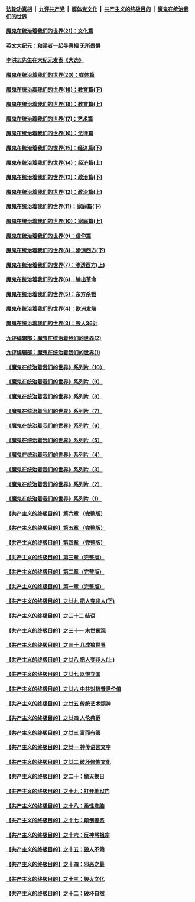 

####  [法轮功真相](../../../../basic/blob/master/README.md?t=01031201) &nbsp;|&nbsp; [九评共产党](../../../../9ping.md/blob/master/README.md?t=01031201) &nbsp;|&nbsp; [解体党文化](../../../../jtdwh.md/blob/master/README.md?t=01031201)  &nbsp;|&nbsp; [共产主义的终极目的](../../../../gczydzjmd.md/blob/master/README.md?t=01031201) &nbsp;|&nbsp; [魔鬼在统治我们的世界](../../../../mgztzwmdsj.md/blob/master/README.md?t=01031201) 

#### [魔鬼在统治着我们的世界(21)：文化篇](../pages/nsc422/n10597706.md?t=01031201) 

#### [英文大纪元：和读者一起寻真相 无所畏惧](../pages/nsc422/n12542027.md?t=01031201) 

#### [李洪志先生在大纪元发表《大选》](../pages/nsc422/n12534746.md?t=01031201) 

#### [魔鬼在统治着我们的世界(20)：媒体篇](../pages/nsc422/n10586579.md?t=01031201) 

#### [魔鬼在统治着我们的世界(19)：教育篇(下)](../pages/nsc422/n10564808.md?t=01031201) 

#### [魔鬼在统治着我们的世界(18)：教育篇(上)](../pages/nsc422/n10526970.md?t=01031201) 

#### [魔鬼在统治着我们的世界(17)：艺术篇](../pages/nsc422/n10499093.md?t=01031201) 

#### [魔鬼在统治着我们的世界(16)：法律篇](../pages/nsc422/n10485969.md?t=01031201) 

#### [魔鬼在统治着我们的世界(15)：经济篇(下)](../pages/nsc422/n10469975.md?t=01031201) 

#### [魔鬼在统治着我们的世界(14)：经济篇(上)](../pages/nsc422/n10457370.md?t=01031201) 

#### [魔鬼在统治着我们的世界(13)：政治篇(下)](../pages/nsc422/n10448270.md?t=01031201) 

#### [魔鬼在统治着我们的世界(12)：政治篇(上)](../pages/nsc422/n10444576.md?t=01031201) 

#### [魔鬼在统治着我们的世界(11)：家庭篇(下)](../pages/nsc422/n10440961.md?t=01031201) 

#### [魔鬼在统治着我们的世界(10)：家庭篇(上)](../pages/nsc422/n10435448.md?t=01031201) 

#### [魔鬼在统治着我们的世界(9)：信仰篇](../pages/nsc422/n10432159.md?t=01031201) 

#### [魔鬼在统治着我们的世界(8)：渗透西方(下)](../pages/nsc422/n10429603.md?t=01031201) 

#### [魔鬼在统治着我们的世界(7)：渗透西方(上)](../pages/nsc422/n10426013.md?t=01031201) 

#### [魔鬼在统治着我们的世界(6)：输出革命](../pages/nsc422/n10421536.md?t=01031201) 

#### [魔鬼在统治着我们的世界(5)：东方杀戮](../pages/nsc422/n10417707.md?t=01031201) 

#### [魔鬼在统治着我们的世界(4)：欧洲发端](../pages/nsc422/n10414890.md?t=01031201) 

#### [魔鬼在统治着我们的世界(3)：毁人36计](../pages/nsc422/n10411583.md?t=01031201) 

#### [九评编辑部：魔鬼在统治着我们的世界(2)](../pages/nsc422/n10410036.md?t=01031201) 

#### [九评编辑部：魔鬼在统治着我们的世界(1)](../pages/nsc422/n10406825.md?t=01031201) 

#### [《魔鬼在统治着我们的世界》系列片（10）](../pages/nsc422/n12292670.md?t=01031201) 

#### [《魔鬼在统治着我们的世界》系列片（9）](../pages/nsc422/n12290859.md?t=01031201) 

#### [《魔鬼在统治着我们的世界》系列片（8）](../pages/nsc422/n12287445.md?t=01031201) 

#### [《魔鬼在统治着我们的世界》系列片（7）](../pages/nsc422/n12283425.md?t=01031201) 

#### [《魔鬼在统治着我们的世界》系列片（6）](../pages/nsc422/n12282314.md?t=01031201) 

#### [《魔鬼在统治着我们的世界》系列片（5）](../pages/nsc422/n12281419.md?t=01031201) 

#### [《魔鬼在统治着我们的世界》系列片（4）](../pages/nsc422/n12274024.md?t=01031201) 

#### [《魔鬼在统治着我们的世界》系列片（3）](../pages/nsc422/n12271322.md?t=01031201) 

#### [《魔鬼在统治着我们的世界》系列片（2）](../pages/nsc422/n12269049.md?t=01031201) 

#### [《魔鬼在统治着我们的世界》系列片（1）](../pages/nsc422/n12267575.md?t=01031201) 

#### [【共产主义的终极目的】第六章 （完整版）](../pages/nsc422/n11428913.md?t=01031201) 

#### [【共产主义的终极目的】第五章 （完整版）](../pages/nsc422/n11428912.md?t=01031201) 

#### [【共产主义的终极目的】第四章 （完整版）](../pages/nsc422/n11428907.md?t=01031201) 

#### [【共产主义的终极目的】第三章（完整版）](../pages/nsc422/n11428848.md?t=01031201) 

#### [【共产主义的终极目的】第二章（完整版）](../pages/nsc422/n11428831.md?t=01031201) 

#### [【共产主义的终极目的】第一章（完整版）](../pages/nsc422/n11417651.md?t=01031201) 

#### [【共产主义的终极目的】之廿九 把人变非人(下)](../pages/nsc422/n11344140.md?t=01031201) 

#### [【共产主义的终极目的】之三十二 结语](../pages/nsc422/n11360535.md?t=01031201) 

#### [【共产主义的终极目的】之三十一 末世景观](../pages/nsc422/n11351129.md?t=01031201) 

#### [【共产主义的终极目的】之三十 几成狼世界](../pages/nsc422/n11348280.md?t=01031201) 

#### [【共产主义的终极目的】之廿八 把人变非人(上)](../pages/nsc422/n11340492.md?t=01031201) 

#### [【共产主义的终极目的】之廿七 以恨立国](../pages/nsc422/n11336944.md?t=01031201) 

#### [【共产主义的终极目的】之廿六 中共对抗普世价值](../pages/nsc422/n11324785.md?t=01031201) 

#### [【共产主义的终极目的】之廿五 传统艺术颂神](../pages/nsc422/n11296396.md?t=01031201) 

#### [【共产主义的终极目的】之廿四 人伦典范](../pages/nsc422/n11296397.md?t=01031201) 

#### [【共产主义的终极目的】之廿三 富而有德](../pages/nsc422/n11283598.md?t=01031201) 

#### [【共产主义的终极目的】之廿一 神传语言文字](../pages/nsc422/n11263265.md?t=01031201) 

#### [【共产主义的终极目的】之廿二 破坏修炼文化](../pages/nsc422/n11245728.md?t=01031201) 

#### [【共产主义的终极目的】之二十：偷天换日](../pages/nsc422/n11238846.md?t=01031201) 

#### [【共产主义的终极目的】之十九：打开地狱门](../pages/nsc422/n11206376.md?t=01031201) 

#### [【共产主义的终极目的】之十八：柔性洗脑](../pages/nsc422/n11199994.md?t=01031201) 

#### [【共产主义的终极目的】之十七：颠倒善恶](../pages/nsc422/n11179782.md?t=01031201) 

#### [【共产主义的终极目的】之十六：反神骂祖宗](../pages/nsc422/n11166798.md?t=01031201) 

#### [【共产主义的终极目的】之十五：毁人不倦](../pages/nsc422/n11166792.md?t=01031201) 

#### [【共产主义的终极目的】之十四：邪恶之最](../pages/nsc422/n11150249.md?t=01031201) 

#### [【共产主义的终极目的】之十三：毁灭文化](../pages/nsc422/n11135227.md?t=01031201) 

#### [【共产主义的终极目的】之十二：破坏自然](../pages/nsc422/n11135214.md?t=01031201) 

